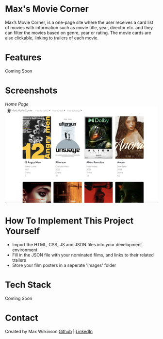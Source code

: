 # Max's Movie Corner

Max’s Movie Corner, is a one-page site where the user receives a card list of movies with information such as movie title, year, director etc. and they can filter the movies based on genre, year or rating. The movie cards are also clickable, linking to trailers of each movie.

# Features

Coming Soon

# Screenshots

_Home Page_
![Home Page](images/home-page.png)

# How To Implement This Project Yourself

- Import the HTML, CSS, JS and JSON files into your development environment
- Fill in the JSON file with your nominated films, and links to their related trailers
- Store your film posters in a seperate 'images' folder

# Tech Stack

Coming Soon

# Contact

Created by Max Wilkinson
[Github](https://github.com/wilkofm) | [LinkedIn](https://www.linkedin.com/in/max-wilkinson-b35aa29b/)
